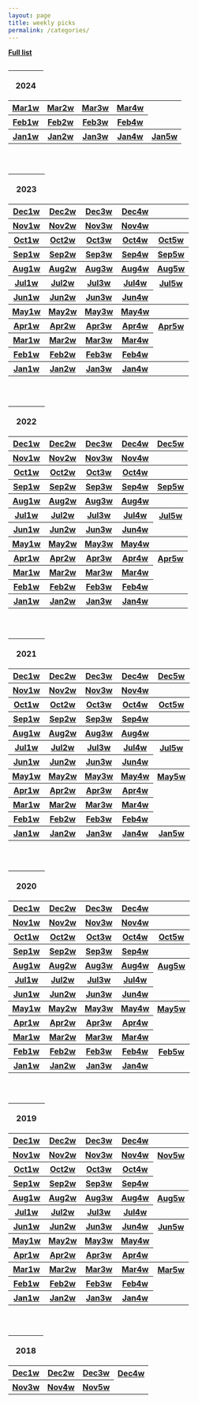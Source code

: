 ```yaml
---
layout: page
title: weekly picks
permalink: /categories/
---
```

  <a href="../../fulllist"><b>   Full list</b></a> 



<!--  2023 begin -->

 <table>
       <caption>  </caption>
   <thead>
         <tr> <th><p>2024</p></th> </tr>
   </thead>
   <tbody>
    

<!-- 
  
  <tr>
     <th> <a href="../arxiv/2024/12/Dec1weeks">Dec1w</a> </th>
     <th> <a href="../arxiv/2024/12/Dec2weeks">Dec2w</a>  </th>
     <th> <a href="../arxiv/2024/12/Dec3weeks">Dec3w</a>  </th>
     <th> <a href="../arxiv/2024/12/Dec4weeks">Dec4w</a>  </th>
    <th> <a href="../arxiv/2024/12/Dec5weeks"></a>  </th>
</tr>






<tr>
     <th> <a href="../arxiv/2024/11/Nov1weeks">Nov1w</a> </th>
     <th> <a href="../arxiv/2024/11/Nov2weeks">Nov2w</a>  </th>
     <th> <a href="../arxiv/2024/11/Nov3weeks">Nov3w</a>  </th>
     <th> <a href="../arxiv/2024/11/Nov4weeks">Nov4w</a>  </th>
     <th> <a href="../arxiv/2024/11/Nov5weeks"></a>  </th>
    </tr>




<tr>
     <th> <a href="../arxiv/2024/10/Oct1weeks">Oct1w</a> </th>
     <th> <a href="../arxiv/2024/10/Oct2weeks">Oct2w</a>  </th>
     <th> <a href="../arxiv/2024/10/Oct3weeks">Oct3w</a>  </th>
     <th> <a href="../arxiv/2024/10/Oct4weeks">Oct4w</a>  </th>
     <th> <a href="../arxiv/2024/10/Oct5weeks">Oct5w</a>  </th>
    </tr>



<tr>
     <th> <a href="../arxiv/2024/09/Sep1weeks">Sep1w</a> </th>
     <th> <a href="../arxiv/2024/09/Sep2weeks">Sep2w</a>  </th>
     <th> <a href="../arxiv/2024/09/Sep3weeks">Sep3w</a>  </th>
     <th> <a href="../arxiv/2024/09/Sep4weeks">Sep4w</a>  </th>
     <th> <a href="../arxiv/2024/09/Sep5weeks">Sep5w</a>  </th>
    </tr>





<tr>
     <th> <a href="../arxiv/2024/08/Aug1weeks">Aug1w</a> </th>
     <th> <a href="../arxiv/2024/08/Aug2weeks">Aug2w</a>  </th>
     <th> <a href="../arxiv/2024/08/Aug3weeks">Aug3w</a>  </th>
     <th> <a href="../arxiv/2024/08/Aug4weeks">Aug4w</a>  </th>
     <th> <a href="../arxiv/2024/08/Aug5weeks">Aug5w</a>  </th>
    </tr>






<tr>
     <th> <a href="../arxiv/2024/07/Jul1weeks">Jul1w</a> </th>
     <th> <a href="../arxiv/2024/07/Jul2weeks">Jul2w</a>  </th>
     <th> <a href="../arxiv/2024/07/Jul3weeks">Jul3w</a>  </th>
     <th> <a href="../arxiv/2024/07/Jul4weeks">Jul4w</a>  </th>
     <th> <a href="../arxiv/2024/07/Jul5weeks">Jul5w</a>  </th>
    </tr>



<tr>
     <th> <a href="../arxiv/2024/06/Jun1weeks">Jun1w</a> </th>
     <th> <a href="../arxiv/2024/06/Jun2weeks">Jun2w</a>  </th>
     <th> <a href="../arxiv/2024/06/Jun3weeks">Jun3w</a>  </th>
     <th> <a href="../arxiv/2024/06/Jun4weeks">Jun4w</a>  </th>
    </tr>



<tr>
     <th> <a href="../arxiv/2024/05/May1weeks">May1w</a> </th>
     <th> <a href="../arxiv/2024/05/May2weeks">May2w</a>  </th>
     <th> <a href="../arxiv/2024/05/May3weeks">May3w</a>  </th>
     <th> <a href="../arxiv/2024/05/May4weeks">May4w</a>  </th>
     <th> <a href="../arxiv/2024/05/May5weeks"></a>  </th>
    </tr>


 

<tr>
     <th> <a href="../arxiv/2024/04/Apr1weeks">Apr1w</a> </th>
     <th> <a href="../arxiv/2024/04/Apr2weeks">Apr2w</a>  </th>
     <th> <a href="../arxiv/2024/04/Apr3weeks">Apr3w</a>  </th>
     <th> <a href="../arxiv/2024/04/Apr4weeks">Apr4w</a>  </th>
     <th> <a href="../arxiv/2024/04/Apr5weeks">Apr5w</a>  </th>
    </tr>


-->
 
<tr>
     <th> <a href="../arxiv/2024/03/Mar1weeks">Mar1w</a> </th>
    <th> <a href="../arxiv/2024/03/Mar2weeks">Mar2w</a>  </th>
     <th> <a href="../arxiv/2024/03/Mar3weeks">Mar3w</a>  </th>
     <th> <a href="../arxiv/2024/03/Mar4weeks">Mar4w</a>  </th>       
    </tr>
    


<tr>
     <th> <a href="../arxiv/2024/02/Feb1weeks">Feb1w</a> </th>
     <th> <a href="../arxiv/2024/02/Feb2weeks">Feb2w</a>  </th>
     <th> <a href="../arxiv/2024/02/Feb3weeks">Feb3w</a>  </th>
    <th> <a href="../arxiv/2024/02/Feb4weeks">Feb4w</a>  </th>    
</tr>
    

    
<tr>
     <th> <a href="../arxiv/2024/01/Jan1weeks">Jan1w</a> </th>
      <th> <a href="../arxiv/2024/01/Jan2weeks">Jan2w</a>  </th>
    <th> <a href="../arxiv/2024/01/Jan3weeks">Jan3w</a>  </th>
      <th> <a href="../arxiv/2024/01/Jan4weeks">Jan4w</a>  </th>
    <th> <a href="../arxiv/2024/01/Jan5weeks">Jan5w</a>  </th>   
    </tr>
    
   </tbody>
 </table>
  
  <br>

<!--  2024 end -->



<!--  2023 begin -->

 <table>
       <caption>  </caption>
   <thead>
         <tr> <th><p>2023</p></th> </tr>
   </thead>
   <tbody>
    

<!-- 
  -->
  <tr>
     <th> <a href="../arxiv/2023/12/Dec1weeks">Dec1w</a> </th>
     <th> <a href="../arxiv/2023/12/Dec2weeks">Dec2w</a>  </th>
     <th> <a href="../arxiv/2023/12/Dec3weeks">Dec3w</a>  </th>
     <th> <a href="../arxiv/2023/12/Dec4weeks">Dec4w</a>  </th>
    <th> <a href="../arxiv/2023/12/Dec5weeks"></a>  </th>
</tr>






<tr>
     <th> <a href="../arxiv/2023/11/Nov1weeks">Nov1w</a> </th>
     <th> <a href="../arxiv/2023/11/Nov2weeks">Nov2w</a>  </th>
     <th> <a href="../arxiv/2023/11/Nov3weeks">Nov3w</a>  </th>
     <th> <a href="../arxiv/2023/11/Nov4weeks">Nov4w</a>  </th>
     <th> <a href="../arxiv/2023/11/Nov5weeks"></a>  </th>
    </tr>




<tr>
     <th> <a href="../arxiv/2023/10/Oct1weeks">Oct1w</a> </th>
     <th> <a href="../arxiv/2023/10/Oct2weeks">Oct2w</a>  </th>
     <th> <a href="../arxiv/2023/10/Oct3weeks">Oct3w</a>  </th>
     <th> <a href="../arxiv/2023/10/Oct4weeks">Oct4w</a>  </th>
     <th> <a href="../arxiv/2023/10/Oct5weeks">Oct5w</a>  </th>
    </tr>



<tr>
     <th> <a href="../arxiv/2023/09/Sep1weeks">Sep1w</a> </th>
     <th> <a href="../arxiv/2023/09/Sep2weeks">Sep2w</a>  </th>
     <th> <a href="../arxiv/2023/09/Sep3weeks">Sep3w</a>  </th>
     <th> <a href="../arxiv/2023/09/Sep4weeks">Sep4w</a>  </th>
     <th> <a href="../arxiv/2023/09/Sep5weeks">Sep5w</a>  </th>
    </tr>





<tr>
     <th> <a href="../arxiv/2023/08/Aug1weeks">Aug1w</a> </th>
     <th> <a href="../arxiv/2023/08/Aug2weeks">Aug2w</a>  </th>
     <th> <a href="../arxiv/2023/08/Aug3weeks">Aug3w</a>  </th>
     <th> <a href="../arxiv/2023/08/Aug4weeks">Aug4w</a>  </th>
     <th> <a href="../arxiv/2023/08/Aug5weeks">Aug5w</a>  </th>
    </tr>






<tr>
     <th> <a href="../arxiv/2023/07/Jul1weeks">Jul1w</a> </th>
     <th> <a href="../arxiv/2023/07/Jul2weeks">Jul2w</a>  </th>
     <th> <a href="../arxiv/2023/07/Jul3weeks">Jul3w</a>  </th>
     <th> <a href="../arxiv/2023/07/Jul4weeks">Jul4w</a>  </th>
     <th> <a href="../arxiv/2023/07/Jul5weeks">Jul5w</a>  </th>
    </tr>



<tr>
     <th> <a href="../arxiv/2023/06/Jun1weeks">Jun1w</a> </th>
     <th> <a href="../arxiv/2023/06/Jun2weeks">Jun2w</a>  </th>
     <th> <a href="../arxiv/2023/06/Jun3weeks">Jun3w</a>  </th>
     <th> <a href="../arxiv/2023/06/Jun4weeks">Jun4w</a>  </th>
    </tr>



<tr>
     <th> <a href="../arxiv/2023/05/May1weeks">May1w</a> </th>
     <th> <a href="../arxiv/2023/05/May2weeks">May2w</a>  </th>
     <th> <a href="../arxiv/2023/05/May3weeks">May3w</a>  </th>
     <th> <a href="../arxiv/2023/05/May4weeks">May4w</a>  </th>
     <th> <a href="../arxiv/2023/05/May5weeks"></a>  </th>
    </tr>


 

<tr>
     <th> <a href="../arxiv/2023/04/Apr1weeks">Apr1w</a> </th>
     <th> <a href="../arxiv/2023/04/Apr2weeks">Apr2w</a>  </th>
     <th> <a href="../arxiv/2023/04/Apr3weeks">Apr3w</a>  </th>
     <th> <a href="../arxiv/2023/04/Apr4weeks">Apr4w</a>  </th>
     <th> <a href="../arxiv/2023/04/Apr5weeks">Apr5w</a>  </th>
    </tr>



 
<tr>
     <th> <a href="../arxiv/2023/03/Mar1weeks">Mar1w</a> </th>
    <th> <a href="../arxiv/2023/03/Mar2weeks">Mar2w</a>  </th>
     <th> <a href="../arxiv/2023/03/Mar3weeks">Mar3w</a>  </th>
     <th> <a href="../arxiv/2023/03/Mar4weeks">Mar4w</a>  </th>       
    </tr>
    


<tr>
     <th> <a href="../arxiv/2023/02/Feb1weeks">Feb1w</a> </th>
     <th> <a href="../arxiv/2023/02/Feb2weeks">Feb2w</a>  </th>
     <th> <a href="../arxiv/2023/02/Feb3weeks">Feb3w</a>  </th>
    <th> <a href="../arxiv/2023/02/Feb4weeks">Feb4w</a>  </th>    
</tr>
    

    
<tr>
     <th> <a href="../arxiv/2023/01/Jan1weeks">Jan1w</a> </th>
      <th> <a href="../arxiv/2023/01/Jan2weeks">Jan2w</a>  </th>
    <th> <a href="../arxiv/2023/01/Jan3weeks">Jan3w</a>  </th>
      <th> <a href="../arxiv/2023/01/Jan4weeks">Jan4w</a>  </th>
    <th> <a href="../arxiv/2023/01/Jan5weeks"></a>  </th>   
    </tr>
    
   </tbody>
 </table>
  
  <br>

<!--  2023 end -->







<!--  2022 begin -->

 <table>
       <caption>  </caption>
   <thead>
         <tr> <th><p>2022</p></th> </tr>
   </thead>
   <tbody>
    


<tr>
     <th> <a href="../arxiv/2022/12/Dec1weeks">Dec1w</a> </th>
     <th> <a href="../arxiv/2022/12/Dec2weeks">Dec2w</a>  </th>
     <th> <a href="../arxiv/2022/12/Dec3weeks">Dec3w</a>  </th>
     <th> <a href="../arxiv/2022/12/Dec4weeks">Dec4w</a>  </th>
    <th> <a href="../arxiv/2022/12/Dec5weeks">Dec5w</a>  </th>
    </tr>


<tr>
     <th> <a href="../arxiv/2022/11/Nov1weeks">Nov1w</a> </th>
     <th> <a href="../arxiv/2022/11/Nov2weeks">Nov2w</a>  </th>
     <th> <a href="../arxiv/2022/11/Nov3weeks">Nov3w</a>  </th>
     <th> <a href="../arxiv/2022/11/Nov4weeks">Nov4w</a>  </th>
     <th> <a href="../arxiv/2022/11/Nov5weeks"></a>  </th>
    </tr>





<tr>
     <th> <a href="../arxiv/2022/10/Oct1weeks">Oct1w</a> </th>
     <th> <a href="../arxiv/2022/10/Oct2weeks">Oct2w</a>  </th>
     <th> <a href="../arxiv/2022/10/Oct3weeks">Oct3w</a>  </th>
     <th> <a href="../arxiv/2022/10/Oct4weeks">Oct4w</a>  </th>
     <th> <a href="../arxiv/2022/10/Oct5weeks"></a>  </th>
    </tr>



<tr>
     <th> <a href="../arxiv/2022/09/Sep1weeks">Sep1w</a> </th>
     <th> <a href="../arxiv/2022/09/Sep2weeks">Sep2w</a>  </th>
     <th> <a href="../arxiv/2022/09/Sep3weeks">Sep3w</a>  </th>
     <th> <a href="../arxiv/2022/09/Sep4weeks">Sep4w</a>  </th>
     <th> <a href="../arxiv/2022/09/Sep5weeks">Sep5w</a>  </th>
    </tr>





<tr>
     <th> <a href="../arxiv/2022/08/Aug1weeks">Aug1w</a> </th>
     <th> <a href="../arxiv/2022/08/Aug2weeks">Aug2w</a>  </th>
     <th> <a href="../arxiv/2022/08/Aug3weeks">Aug3w</a>  </th>
     <th> <a href="../arxiv/2022/08/Aug4weeks">Aug4w</a>  </th>
     <th> <a href="../arxiv/2022/08/Aug5weeks"></a>  </th>
    </tr>





<tr>
     <th> <a href="../arxiv/2022/07/Jul1weeks">Jul1w</a> </th>
     <th> <a href="../arxiv/2022/07/Jul2weeks">Jul2w</a>  </th>
     <th> <a href="../arxiv/2022/07/Jul3weeks">Jul3w</a>  </th>
     <th> <a href="../arxiv/2022/07/Jul4weeks">Jul4w</a>  </th>
     <th> <a href="../arxiv/2022/07/Jul5weeks">Jul5w</a>  </th>
    </tr>


<tr>
     <th> <a href="../arxiv/2022/06/Jun1weeks">Jun1w</a> </th>
     <th> <a href="../arxiv/2022/06/Jun2weeks">Jun2w</a>  </th>
     <th> <a href="../arxiv/2022/06/Jun3weeks">Jun3w</a>  </th>
     <th> <a href="../arxiv/2022/06/Jun4weeks">Jun4w</a>  </th>
    </tr>

<tr>
     <th> <a href="../arxiv/2022/05/May1weeks">May1w</a> </th>
     <th> <a href="../arxiv/2022/05/May2weeks">May2w</a>  </th>
     <th> <a href="../arxiv/2022/05/May3weeks">May3w</a>  </th>
     <th> <a href="../arxiv/2022/05/May4weeks">May4w</a>  </th>
     <th> <a href="../arxiv/2022/05/May5weeks"></a>  </th>
    </tr>
    
<tr>
     <th> <a href="../arxiv/2022/04/Apr1weeks">Apr1w</a> </th>
     <th> <a href="../arxiv/2022/04/Apr2weeks">Apr2w</a>  </th>
     <th> <a href="../arxiv/2022/04/Apr3weeks">Apr3w</a>  </th>
     <th> <a href="../arxiv/2022/04/Apr4weeks">Apr4w</a>  </th>
     <th> <a href="../arxiv/2022/04/Apr5weeks">Apr5w</a>  </th>
    </tr>
    
<tr>
     <th> <a href="../arxiv/2022/03/Mar1weeks">Mar1w</a> </th>
     <th> <a href="../arxiv/2022/03/Mar2weeks">Mar2w</a>  </th>
     <th> <a href="../arxiv/2022/03/Mar3weeks">Mar3w</a>  </th>
     <th> <a href="../arxiv/2022/03/Mar4weeks">Mar4w</a>  </th>
    </tr>
    
    
<tr>
     <th> <a href="../arxiv/2022/02/Feb1weeks">Feb1w</a> </th>
     <th> <a href="../arxiv/2022/02/Feb2weeks">Feb2w</a>  </th>
     <th> <a href="../arxiv/2022/02/Feb3weeks">Feb3w</a>  </th>
     <th> <a href="../arxiv/2022/02/Feb4weeks">Feb4w</a>  </th>
</tr>
    
<tr>
     <th> <a href="../arxiv/2022/01/Jan1weeks">Jan1w</a> </th>
     <th> <a href="../arxiv/2022/01/Jan2weeks">Jan2w</a>  </th>
     <th> <a href="../arxiv/2022/01/Jan3weeks">Jan3w</a>  </th>
     <th> <a href="../arxiv/2022/01/Jan4weeks">Jan4w</a>  </th>
     <th> <a href="../arxiv/2022/01/Jan5weeks"></a>  </th>
    </tr>
    
   </tbody>
 </table>
  
  <br>

<!--  2022 end -->




<!--  2021 begin -->

 <table>
       <caption>  </caption>
   <thead>
         <tr> <th><p>2021</p></th> </tr>
   </thead>
   <tbody>
	


<tr>
     <th> <a href="../arxiv/2021/12/Dec1weeks">Dec1w</a> </th>
     <th> <a href="../arxiv/2021/12/Dec2weeks">Dec2w</a>  </th>
     <th> <a href="../arxiv/2021/12/Dec3weeks">Dec3w</a>  </th>
     <th> <a href="../arxiv/2021/12/Dec4weeks">Dec4w</a>  </th>
    <th> <a href="../arxiv/2021/12/Dec5weeks">Dec5w</a>  </th>
    </tr>


<tr>
     <th> <a href="../arxiv/2021/11/Nov1weeks">Nov1w</a> </th>
     <th> <a href="../arxiv/2021/11/Nov2weeks">Nov2w</a>  </th>
     <th> <a href="../arxiv/2021/11/Nov3weeks">Nov3w</a>  </th>
     <th> <a href="../arxiv/2021/11/Nov4weeks">Nov4w</a>  </th>
	 <th> <a href="../arxiv/2021/11/Nov5weeks"></a>  </th>
    </tr>





<tr>
     <th> <a href="../arxiv/2021/10/Oct1weeks">Oct1w</a> </th>
     <th> <a href="../arxiv/2021/10/Oct2weeks">Oct2w</a>  </th>
     <th> <a href="../arxiv/2021/10/Oct3weeks">Oct3w</a>  </th>
     <th> <a href="../arxiv/2021/10/Oct4weeks">Oct4w</a>  </th>
	 <th> <a href="../arxiv/2021/10/Oct5weeks">Oct5w</a>  </th>
    </tr>



<tr>
     <th> <a href="../arxiv/2021/09/Sep1weeks">Sep1w</a> </th>
     <th> <a href="../arxiv/2021/09/Sep2weeks">Sep2w</a>  </th>
     <th> <a href="../arxiv/2021/09/Sep3weeks">Sep3w</a>  </th>
     <th> <a href="../arxiv/2021/09/Sep4weeks">Sep4w</a>  </th>
	 <th> <a href="../arxiv/2021/09/Sep5weeks"></a>  </th>
    </tr>





<tr>
     <th> <a href="../arxiv/2021/08/Aug1weeks">Aug1w</a> </th>
     <th> <a href="../arxiv/2021/08/Aug2weeks">Aug2w</a>  </th>
     <th> <a href="../arxiv/2021/08/Aug3weeks">Aug3w</a>  </th>
     <th> <a href="../arxiv/2021/08/Aug4weeks">Aug4w</a>  </th>
	 <th> <a href="../arxiv/2021/08/Aug5weeks"></a>  </th>
    </tr>





<tr>
     <th> <a href="../arxiv/2021/07/Jul1weeks">Jul1w</a> </th>
     <th> <a href="../arxiv/2021/07/Jul2weeks">Jul2w</a>  </th>
     <th> <a href="../arxiv/2021/07/Jul3weeks">Jul3w</a>  </th>
     <th> <a href="../arxiv/2021/07/Jul4weeks">Jul4w</a>  </th>
     <th> <a href="../arxiv/2021/07/Jul5weeks">Jul5w</a>  </th>
    </tr>


<tr>
     <th> <a href="../arxiv/2021/06/Jun1weeks">Jun1w</a> </th>
     <th> <a href="../arxiv/2021/06/Jun2weeks">Jun2w</a>  </th>
     <th> <a href="../arxiv/2021/06/Jun3weeks">Jun3w</a>  </th>
     <th> <a href="../arxiv/2021/06/Jun4weeks">Jun4w</a>  </th>
    </tr>

<tr>
     <th> <a href="../arxiv/2021/05/May1weeks">May1w</a> </th>
     <th> <a href="../arxiv/2021/05/May2weeks">May2w</a>  </th>
     <th> <a href="../arxiv/2021/05/May3weeks">May3w</a>  </th>
     <th> <a href="../arxiv/2021/05/May4weeks">May4w</a>  </th>
     <th> <a href="../arxiv/2021/05/May5weeks">May5w</a>  </th>
    </tr>
	
<tr>
     <th> <a href="../arxiv/2021/04/Apr1weeks">Apr1w</a> </th>
     <th> <a href="../arxiv/2021/04/Apr2weeks">Apr2w</a>  </th>
     <th> <a href="../arxiv/2021/04/Apr3weeks">Apr3w</a>  </th>
     <th> <a href="../arxiv/2021/04/Apr4weeks">Apr4w</a>  </th>
    </tr>
	
<tr>
     <th> <a href="../arxiv/2021/03/Mar1weeks">Mar1w</a> </th>
     <th> <a href="../arxiv/2021/03/Mar2weeks">Mar2w</a>  </th>
     <th> <a href="../arxiv/2021/03/Mar3weeks">Mar3w</a>  </th>
     <th> <a href="../arxiv/2021/03/Mar4weeks">Mar4w</a>  </th>
    </tr>
	
	
<tr>
     <th> <a href="../arxiv/2021/02/Feb1weeks">Feb1w</a> </th>
     <th> <a href="../arxiv/2021/02/Feb2weeks">Feb2w</a>  </th>
     <th> <a href="../arxiv/2021/02/Feb3weeks">Feb3w</a>  </th>
     <th> <a href="../arxiv/2021/02/Feb4weeks">Feb4w</a>  </th>
</tr>
	
<tr>
     <th> <a href="../arxiv/2021/01/Jan1weeks">Jan1w</a> </th>
     <th> <a href="../arxiv/2021/01/Jan2weeks">Jan2w</a>  </th>
     <th> <a href="../arxiv/2021/01/Jan3weeks">Jan3w</a>  </th>
     <th> <a href="../arxiv/2021/01/Jan4weeks">Jan4w</a>  </th>
     <th> <a href="../arxiv/2021/01/Jan5weeks">Jan5w</a>  </th>
    </tr>
	
   </tbody>
 </table>
  
  <br>

<!--  2021 end -->

<!--  2020 begin -->

 <table>
       <caption>  </caption>
   <thead>
         <tr> <th><p>2020</p></th> </tr>
   </thead>
   <tbody>
	



<tr>
     <th> <a href="../arxiv/2020/12/Dec1weeks">Dec1w</a> </th>
     <th> <a href="../arxiv/2020/12/Dec2weeks">Dec2w</a>  </th>
     <th> <a href="../arxiv/2020/12/Dec3weeks">Dec3w</a>  </th>
     <th> <a href="../arxiv/2020/12/Dec4weeks">Dec4w</a>  </th>
	 <th> <a href="../arxiv/2020/12/Dec5weeks"></a>  </th>
    </tr>

<tr>
     <th> <a href="../arxiv/2020/11/Nov1weeks">Nov1w</a> </th>
     <th> <a href="../arxiv/2020/11/Nov2weeks">Nov2w</a>  </th>
     <th> <a href="../arxiv/2020/11/Nov3weeks">Nov3w</a>  </th>
     <th> <a href="../arxiv/2020/11/Nov4weeks">Nov4w</a>  </th>
	 <th> <a href="../arxiv/2020/11/Nov5weeks"></a>  </th>
    </tr>


<tr>
     <th> <a href="../arxiv/2020/10/Oct1weeks">Oct1w</a> </th>
     <th> <a href="../arxiv/2020/10/Oct2weeks">Oct2w</a>  </th>
     <th> <a href="../arxiv/2020/10/Oct3weeks">Oct3w</a>  </th>
     <th> <a href="../arxiv/2020/10/Oct4weeks">Oct4w</a>  </th>
	 <th> <a href="../arxiv/2020/10/Oct5weeks">Oct5w</a>  </th>
    </tr>


<tr>
     <th> <a href="../arxiv/2020/09/Sep1weeks">Sep1w</a> </th>
     <th> <a href="../arxiv/2020/09/Sep2weeks">Sep2w</a>  </th>
     <th> <a href="../arxiv/2020/09/Sep3weeks">Sep3w</a>  </th>
     <th> <a href="../arxiv/2020/09/Sep4weeks">Sep4w</a>  </th>
	 <th> <a href="../arxiv/2020/09/Sep5weeks"></a>  </th>
    </tr>



<tr>
     <th> <a href="../arxiv/2020/08/Aug1weeks">Aug1w</a> </th>
     <th> <a href="../arxiv/2020/08/Aug2weeks">Aug2w</a>  </th>
     <th> <a href="../arxiv/2020/08/Aug3weeks">Aug3w</a>  </th>
     <th> <a href="../arxiv/2020/08/Aug4weeks">Aug4w</a>  </th>
	 <th> <a href="../arxiv/2020/08/Aug5weeks">Aug5w</a>  </th>
    </tr>



<tr>
     <th> <a href="../arxiv/2020/07/Jul1weeks">Jul1w</a> </th>
     <th> <a href="../arxiv/2020/07/Jul2weeks">Jul2w</a>  </th>
     <th> <a href="../arxiv/2020/07/Jul3weeks">Jul3w</a>  </th>
     <th> <a href="../arxiv/2020/07/Jul4weeks">Jul4w</a>  </th>
    </tr>


<tr>
     <th> <a href="../arxiv/2020/06/Jun1weeks">Jun1w</a> </th>
     <th> <a href="../arxiv/2020/06/Jun2weeks">Jun2w</a>  </th>
     <th> <a href="../arxiv/2020/06/Jun3weeks">Jun3w</a>  </th>
     <th> <a href="../arxiv/2020/06/Jun4weeks">Jun4w</a>  </th>
    </tr>

<tr>
     <th> <a href="../arxiv/2020/05/May1weeks">May1w</a> </th>
     <th> <a href="../arxiv/2020/05/May2weeks">May2w</a>  </th>
     <th> <a href="../arxiv/2020/05/May3weeks">May3w</a>  </th>
     <th> <a href="../arxiv/2020/05/May4weeks">May4w</a>  </th>
     <th> <a href="../arxiv/2020/05/May5weeks">May5w</a>  </th>
    </tr>
<tr>
     <th> <a href="../arxiv/2020/04/Apr1weeks">Apr1w</a> </th>
     <th> <a href="../arxiv/2020/04/Apr2weeks">Apr2w</a>  </th>
     <th> <a href="../arxiv/2020/04/Apr3weeks">Apr3w</a>  </th>
     <th> <a href="../arxiv/2020/04/Apr4weeks">Apr4w</a>  </th>
    </tr>
<tr>
     <th> <a href="../arxiv/2020/03/Mar1weeks">Mar1w</a> </th>
     <th> <a href="../arxiv/2020/03/Mar2weeks">Mar2w</a>  </th>
     <th> <a href="../arxiv/2020/03/Mar3weeks">Mar3w</a>  </th>
     <th> <a href="../arxiv/2020/03/Mar4weeks">Mar4w</a>  </th>
    </tr>
	
<tr>
     <th> <a href="../arxiv/2020/02/Feb1weeks">Feb1w</a> </th>
     <th> <a href="../arxiv/2020/02/Feb2weeks">Feb2w</a>  </th>
     <th> <a href="../arxiv/2020/02/Feb3weeks">Feb3w</a>  </th>
     <th> <a href="../arxiv/2020/02/Feb4weeks">Feb4w</a>  </th>
	 <th> <a href="../arxiv/2020/02/Feb5weeks">Feb5w</a>  </th>
    </tr>
<tr>
     <th> <a href="../arxiv/2020/01/Jan1weeks">Jan1w</a> </th>
     <th> <a href="../arxiv/2020/01/Jan2weeks">Jan2w</a>  </th>
     <th> <a href="../arxiv/2020/01/Jan3weeks">Jan3w</a>  </th>
     <th> <a href="../arxiv/2020/01/Jan4weeks">Jan4w</a>  </th>
    </tr>
	
   </tbody>
 </table>
  
  <br>

<!--  2020 end -->

<!--  2019 begin -->


  <table>
       <caption>  </caption>
       <thead>
         <tr>
		 <th><p>2019</p></th>
         </tr>
       </thead>
       <tbody>

<tr>
     <th> <a href="../arxiv/2019/12/Dec1weeks">Dec1w</a> </th>
     <th> <a href="../arxiv/2019/12/Dec2weeks">Dec2w</a>  </th>
     <th> <a href="../arxiv/2019/12/Dec3weeks">Dec3w</a>  </th>
     <th> <a href="../arxiv/2019/12/Dec4weeks">Dec4w</a>  </th>
    </tr>
	
	
<tr>
     <th> <a href="../arxiv/2019/11/Nov1weeks">Nov1w</a> </th>
     <th> <a href="../arxiv/2019/11/Nov2weeks">Nov2w</a>  </th>
     <th> <a href="../arxiv/2019/11/Nov3weeks">Nov3w</a>  </th>
     <th> <a href="../arxiv/2019/11/Nov4weeks">Nov4w</a>  </th>
	    <th> <a href="../arxiv/2019/11/Nov5weeks">Nov5w</a>  </th>
       </tr>
	
		
<tr>
     <th> <a href="../arxiv/2019/10/Oct1weeks">Oct1w</a> </th>
     <th> <a href="../arxiv/2019/10/Oct2weeks">Oct2w</a>  </th>
     <th> <a href="../arxiv/2019/10/Oct3weeks">Oct3w</a>  </th>
     <th> <a href="../arxiv/2019/10/Oct4weeks">Oct4w</a>  </th>
       </tr>
	
<tr>
     <th> <a href="../arxiv/2019/09/Sep1weeks">Sep1w</a> </th>
     <th> <a href="../arxiv/2019/09/Sep2weeks">Sep2w</a>  </th>
     <th> <a href="../arxiv/2019/09/Sep3weeks">Sep3w</a>  </th>
     <th> <a href="../arxiv/2019/09/Sep4weeks">Sep4w</a>  </th>
       </tr>
	
<tr>
     <th> <a href="../arxiv/2019/08/Aug1weeks">Aug1w</a> </th>
     <th> <a href="../arxiv/2019/08/Aug2weeks">Aug2w</a>  </th>
     <th> <a href="../arxiv/2019/08/Aug3weeks">Aug3w</a>  </th>
     <th> <a href="../arxiv/2019/08/Aug4weeks">Aug4w</a>  </th>
	 <th> <a href="../arxiv/2019/08/Aug5weeks">Aug5w</a>  </th>
       </tr>
	
	
<tr>
     <th> <a href="../arxiv/2019/07/Jul1weeks">Jul1w</a> </th>
     <th> <a href="../arxiv/2019/07/Jul2weeks">Jul2w</a>  </th>
     <th> <a href="../arxiv/2019/07/Jul3weeks">Jul3w</a>  </th>
     <th> <a href="../arxiv/2019/07/Jul4weeks">Jul4w</a>  </th>
       </tr>
	
<tr>
     <th> <a href="../arxiv/2019/06/Jun1weeks">Jun1w</a> </th>
     <th> <a href="../arxiv/2019/06/Jun2weeks">Jun2w</a>  </th>
     <th> <a href="../arxiv/2019/06/Jun3weeks">Jun3w</a>  </th>
     <th> <a href="../arxiv/2019/06/Jun4weeks">Jun4w</a>  </th>
     <th> <a href="../arxiv/2019/06/Jun5weeks">Jun5w</a>  </th>
       </tr>
    
<tr>
      <th> <a href="../arxiv/2019/05/May1weeks">May1w</a> </th>
      <th> <a href="../arxiv/2019/05/May2weeks">May2w</a> </th>
      <th> <a href="../arxiv/2019/05/May3weeks">May3w</a> </th>
      <th> <a href="../arxiv/2019/05/May4weeks">May4w</a> </th>
        </tr>
     
<tr>
      <th> <a href="../arxiv/2019/04/Apr1weeks">Apr1w</a> </th>
      <th> <a href="../arxiv/2019/04/Apr2weeks">Apr2w</a> </th>
      <th> <a href="../arxiv/2019/04/Apr3weeks">Apr3w</a> </th>
      <th> <a href="../arxiv/2019/04/Apr4weeks">Apr4w</a> </th>
        </tr>
	  
<tr>
     <th> <a href="../arxiv/2019/03/Mar1weeks">Mar1w</a> </th>
     <th> <a href="../arxiv/2019/03/Mar2weeks">Mar2w</a> </th>
     <th> <a href="../arxiv/2019/03/Mar3weeks">Mar3w</a> </th>
     <th> <a href="../arxiv/2019/03/Mar4weeks">Mar4w</a> </th>
	    <th> <a href="../arxiv/2019/03/Mar5weeks">Mar5w</a> </th>
       </tr>
	 
<tr>
       <th> <a href="../arxiv/2019/02/Feb1weeks">Feb1w</a> </th>
       <th> <a href="../arxiv/2019/02/Feb2weeks">Feb2w</a> </th>
       <th> <a href="../arxiv/2019/02/Feb3weeks">Feb3w</a> </th>
       <th> <a href="../arxiv/2019/02/Feb4weeks">Feb4w</a> </th>
         </tr>

<tr>
         <th> <a href="../arxiv/2019/01/Jan1weeks">Jan1w</a> </th>
         <th> <a href="../arxiv/2019/01/Jan2weeks">Jan2w</a> </th>
         <th> <a href="../arxiv/2019/01/Jan3weeks">Jan3w</a> </th>
         <th> <a href="../arxiv/2019/01/Jan4weeks">Jan4w</a> </th>
         </tr>
       
</tbody>
     </table>
  
  <br>

 <table>
      <caption>   </caption>
      <thead>
        <tr>
          <th><p>2018</p></th>
        </tr>
      </thead>
      <tbody>
        <tr>
          <th> <a href="../arxiv/2018/12/Dec1weeks">Dec1w</a> </th>
          <th> <a href="../arxiv/2018/12/Dec2weeks">Dec2w</a> </th>
          <th> <a href="../arxiv/2018/12/Dec3weeks">Dec3w</a> </th>
          <th> <a href="../arxiv/2018/12/Dec4weeks">Dec4w</a> </th>
        </tr>
        <tr>
        <th> <a href="../arxiv/2018/11/Nov3weeks">Nov3w</a> </th>
		<th> <a href="../arxiv/2018/11/Nov4weeks">Nov4w</a> </th>
		<th> <a href="../arxiv/2018/11/Nov5weeks">Nov5w</a> </th>
        </tr>
      </tbody>
    </table>
